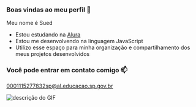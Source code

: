 ### Boas vindas ao meu perfil 💜

Meu nome é Sued

- Estou estudando na [Alura](https://www.alura.com.br)
- Estou me desenvolvendo na linguagem JavaScript
- Utilizo esse espaço para minha organização e compartilhamento dos meus projetos desenvolvidos

### Você pode entrar em contato comigo 📫

0001115277832sp@al.educacao.sp.gov.br

![descrição do GIF](https://tenor.com/pt-BR/view/haikyuu-dance-niku-niku-gif-3404315761983197734)
